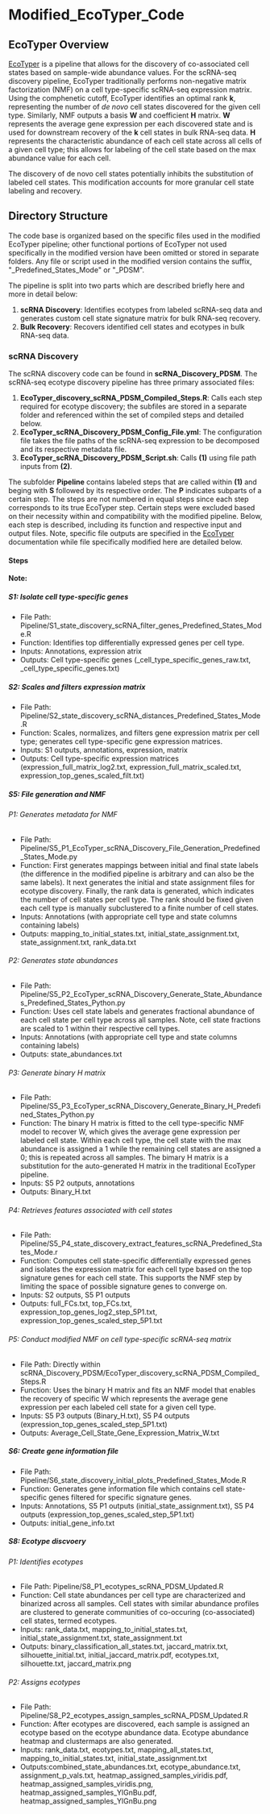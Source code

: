 # Modified_EcoTyper_Code

## EcoTyper Overview

[EcoTyper](https://github.com/digitalcytometry/ecotyper) is a pipeline that allows for the discovery of co-associated cell states based on sample-wide abundance values. For the scRNA-seq discovery pipeline, EcoTyper traditionally performs non-negative matrix factorization (NMF) on a cell type-specific scRNA-seq expression matrix. Using the comphenetic cutoff, EcoTyper identifies an optimal rank __k__, representing the number of _de novo_ cell states discovered for the given cell type. Similarly, NMF outputs a basis __W__ and coefficient __H__ matrix. __W__ represents the average gene expression per each discovered state and is used for downstream recovery of the __k__ cell states in bulk RNA-seq data. __H__ represents the characteristic abundance of each cell state across all cells of a given cell type; this allows for labeling of the cell state based on the max abundance value for each cell. 

The discovery of de novo cell states potentially inhibits the substitution of labeled cell states. This modification accounts for more granular cell state labeling and recovery. 

## Directory Structure

The code base is organized based on the specific files used in the modified EcoTyper pipeline; other functional portions of EcoTyper not used specifically in the modified version have been omitted or stored in separate folders. Any file or script used in the modified version contains the suffix, "_Predefined_States_Mode" or "_PDSM".

The pipeline is split into two parts which are described briefly here and more in detail below:
  1. __scRNA Discovery__: Identifies ecotypes from labeled scRNA-seq data and generates custom cell state signature matrix for bulk RNA-seq recovery.
  2. __Bulk Recovery__: Recovers identified cell states and ecotypes in bulk RNA-seq data. 
  
### scRNA Discovery

The scRNA discovery code can be found in __scRNA_Discovery_PDSM__. The scRNA-seq ecotype discovery pipeline has three primary associated files:

  1. __EcoTyper_discovery_scRNA_PDSM_Compiled_Steps.R__: Calls each step required for ecotype discovery; the subfiles are stored in a separate folder and referenced within the set of compiled steps and detailed below. 
  2. __EcoTyper_scRNA_Discovery_PDSM_Config_File.yml__: The configuration file takes the file paths of the scRNA-seq expression to be decomposed and its respective metadata file.
  3. __EcoTyper_scRNA_Discovery_PDSM_Script.sh__: Calls __(1)__ using file path inputs from __(2)__. 
  
The subfolder __Pipeline__ contains labeled steps that are called within __(1)__ and beging with __S__ followed by its respective order. The __P__ indicates subparts of a certain step. The steps are not numbered in equal steps since each step corresponds to its true EcoTyper step. Certain steps were excluded based on their necessity within and compatibility with the modified pipeline. Below, each step is described, including its function and respective input and output files. Note, specific file outputs are specified in the [EcoTyper](https://github.com/digitalcytometry/ecotyper) documentation while file specifically modified here are detailed below. 

#### Steps

__Note:__ 

##### S1: Isolate cell type-specific genes

- File Path: Pipeline/S1_state_discovery_scRNA_filter_genes_Predefined_States_Mode.R
- Function: Identifies top differentially expressed genes per cell type. 
- Inputs: Annotations, expression atrix
- Outputs: Cell type-specific genes (_cell_type_specific_genes_raw.txt, _cell_type_specific_genes.txt)

##### S2: Scales and filters expression matrix

- File Path: Pipeline/S2_state_discovery_scRNA_distances_Predefined_States_Mode.R
- Function: Scales, normalizes, and filters gene expression matrix per cell type; generates cell type-specific gene expression matrices. 
- Inputs: S1 outputs, annotations, expression, matrix
- Outputs: Cell type-specific expression matrices (expression_full_matrix_log2.txt, expression_full_matrix_scaled.txt, expression_top_genes_scaled_filt.txt)

##### S5: File generation and NMF

###### P1: Generates metadata for NMF

- File Path: Pipeline/S5_P1_EcoTyper_scRNA_Discovery_File_Generation_Predefined_States_Mode.py
- Function: First generates mappings between initial and final state labels (the difference in the modified pipeline is arbitrary and can also be the same labels). It next generates the initial and state assignment files for ecotype discovery. Finally, the rank data is generated, which indicates the number of cell states per cell type. The rank should be fixed given each cell type is manually subclustered to a finite number of cell states. 
- Inputs: Annotations (with appropriate cell type and state columns containing labels)
- Outputs: mapping_to_initial_states.txt, initial_state_assignment.txt, state_assignment.txt, rank_data.txt

###### P2: Generates state abundances

- File Path: Pipeline/S5_P2_EcoTyper_scRNA_Discovery_Generate_State_Abundances_Predefined_States_Python.py
- Function: Uses cell state labels and generates fractional abundance of each cell state per cell type across all samples. Note, cell state fractions are scaled to 1 within their respective cell types. 
- Inputs: Annotations (with appropriate cell type and state columns containing labels)
- Outputs: state_abundances.txt

###### P3: Generate binary H matrix

- File Path: Pipeline/S5_P3_EcoTyper_scRNA_Discovery_Generate_Binary_H_Predefined_States_Python.py
- Function: The binary H matrix is fitted to the cell type-specific NMF model to recover W, which gives the average gene expression per labeled cell state. Within each cell type, the cell state with the max abundance is assigned a 1 while the remaining cell states are assigned a 0; this is repeated across all samples. The bimary H matrix is a substitution for the auto-generated H matrix in the traditional EcoTyper pipeline. 
- Inputs: S5 P2 outputs, annotations
- Outputs: Binary_H.txt

###### P4: Retrieves features associated with cell states

- File Path: Pipeline/S5_P4_state_discovery_extract_features_scRNA_Predefined_States_Mode.r
- Function: Computes cell state-specific differentially expressed genes and isolates the expression matrix for each cell type based on the top signature genes for each cell state. This supports the NMF step by limiting the space of possible signature genes to converge on. 
- Inputs: S2 outputs, S5 P1 outputs
- Outputs: full_FCs.txt, top_FCs.txt, expression_top_genes_log2_step_5P1.txt, expression_top_genes_scaled_step_5P1.txt

###### P5: Conduct modified NMF on cell type-specific scRNA-seq matrix

- File Path: Directly within scRNA_Discovery_PDSM/EcoTyper_discovery_scRNA_PDSM_Compiled_Steps.R
- Function: Uses the binary H matrix and fits an NMF model that enables the recovery of specific W which represents the average gene expression per each labeled cell state for a given cell type. 
- Inputs: S5 P3 outputs (Binary_H.txt), S5 P4 outputs (expression_top_genes_scaled_step_5P1.txt)
- Outputs: Average_Cell_State_Gene_Expression_Matrix_W.txt

##### S6: Create gene information file

- File Path: Pipeline/S6_state_discovery_initial_plots_Predefined_States_Mode.R 
- Function: Generates gene information file which contains cell state-specific genes filtered for specific signature genes. 
- Inputs: Annotations, S5 P1 outputs (initial_state_assignment.txt), S5 P4 outputs (expression_top_genes_scaled_step_5P1.txt)
- Outputs: initial_gene_info.txt

##### S8: Ecotype discvoery

###### P1: Identifies ecotypes

- File Path: Pipeline/S8_P1_ecotypes_scRNA_PDSM_Updated.R
- Function: Cell state abundances per cell type are characterized and binarized across all samples. Cell states with similar abundance profiles are clustered to generate communities of co-occuring (co-associated) cell states, termed ecotypes. 
- Inputs: rank_data.txt, mapping_to_initial_states.txt, initial_state_assignment.txt, state_assignment.txt
- Outputs: binary_classification_all_states.txt, jaccard_matrix.txt, silhouette_initial.txt, initial_jaccard_matrix.pdf, ecotypes.txt, silhouette.txt, jaccard_matrix.png

###### P2: Assigns ecotypes

- File Path: Pipeline/S8_P2_ecotypes_assign_samples_scRNA_PDSM_Updated.R
- Function: After ecotypes are discovered, each sample is assigned an ecotype based on the ecotype abundance data. Ecotype abundance heatmap and clustermaps are also generated.
- Inputs: rank_data.txt, ecotypes.txt, mapping_all_states.txt, mapping_to_initial_states.txt, initial_state_assignment.txt
- Outputs:combined_state_abundances.txt, ecotype_abundance.txt, assignment_p_vals.txt, heatmap_assigned_samples_viridis.pdf, heatmap_assigned_samples_viridis.png, heatmap_assigned_samples_YlGnBu.pdf, heatmap_assigned_samples_YlGnBu.png


